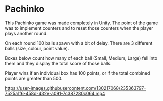 # Pachinko

This Pachinko game was made completely in Unity. The point of the game was to implement counters and to reset those counters when the player plays another round.

On each round 100 balls spawn with a bit of delay. There are 3 different balls (size, colour, point value).

Boxes below count how many of each ball (Small, Medium, Large) fell into them and they display the total score of those balls.

Player wins if an individual box has 100 points, or if the total combined points are greater than 500.


https://user-images.githubusercontent.com/130217068/235363797-7525a1f6-458d-432e-a091-7c387280c064.mp4
